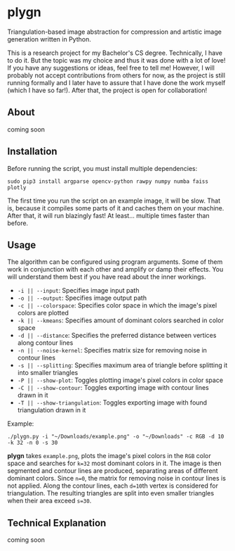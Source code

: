 # plygn
Triangulation-based image abstraction for compression and artistic image generation written in Python.

This is a research project for my Bachelor's CS degree. Technically, I have to do it. But the topic was
my choice and thus it was done with a lot of love! If you have any suggestions or ideas, feel free to
tell me! However, I will probably not accept contributions from others for now, as the project is still
running formally and I later have to assure that I have done the work myself (which I have so far!).
After that, the project is open for collaboration!

## About
coming soon

## Installation
Before running the script, you must install multiple dependencies:
```
sudo pip3 install argparse opencv-python rawpy numpy numba faiss plotly
```

The first time you run the script on an example image, it will be slow.
That is, because it compiles some parts of it and caches them on your machine.
After that, it will run blazingly fast! At least... multiple times faster than before.

## Usage
The algorithm can be configured using program arguments. Some of them work in conjunction with each other
and amplify or damp their effects. You will understand them best if you have read about the inner workings.

 * `-i || --input`: Specifies image input path
 * `-o || --output`: Specifies image output path
 * `-c || --colorspace`: Specifies color space in which the image's pixel colors are plotted
 * `-k || --kmeans`: Specifies amount of dominant colors searched in color space
 * `-d || --distance`: Specifies the preferred distance between vertices along contour lines
 * `-n || --noise-kernel`: Specifies matrix size for removing noise in contour lines
 * `-s || --splitting`: Specifies maximum area of triangle before splitting it into smaller triangles
 * `-P || --show-plot`: Toggles plotting image's pixel colors in color space
 * `-C || --show-contour`: Toggles exporting image with contour lines drawn in it
 * `-T || --show-triangulation`: Toggles exporting image with found triangulation drawn in it

Example:
```
./plygn.py -i "~/Downloads/example.png" -o "~/Downloads" -c RGB -d 10 -k 32 -n 0 -s 30
```
**plygn** takes `example.png`, plots the image's pixel colors in the `RGB` color space and searches for `k=32` most dominant colors in it.
The image is then segmented and contour lines are produced, separating areas of different dominant colors. Since `n=0`, the matrix for removing noise in contour lines is not applied. Along the contour lines, each `d=10`th vertex is considered for triangulation. The resulting triangles are split into even smaller triangles when their area exceed `s=30`.

## Technical Explanation
coming soon
